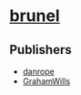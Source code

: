 # [brunel](https://pypi.org/project/brunel)



## Publishers
- [danrope](https://pypi.org/user/danrope)
- [GrahamWills](https://pypi.org/user/GrahamWills)

